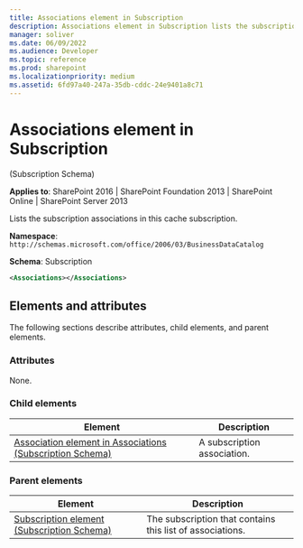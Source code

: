 ```yaml
---
title: Associations element in Subscription
description: Associations element in Subscription lists the subscription associations in this cache subscription.
manager: soliver
ms.date: 06/09/2022
ms.audience: Developer
ms.topic: reference
ms.prod: sharepoint
ms.localizationpriority: medium
ms.assetid: 6fd97a40-247a-35db-cddc-24e9401a8c71
---
```


# Associations element in Subscription 

(Subscription Schema)

**Applies to**: SharePoint 2016 | SharePoint Foundation 2013 | SharePoint Online | SharePoint Server 2013

Lists the subscription associations in this cache subscription.

**Namespace**: `http://schemas.microsoft.com/office/2006/03/BusinessDataCatalog`

**Schema**: Subscription

```XML
<Associations></Associations>
```

## Elements and attributes

The following sections describe attributes, child elements, and parent elements.

### Attributes

None.

### Child elements

| Element | Description |
| --- | --- |
| [Association element in Associations (Subscription Schema)](association-element-in-associations-subscription-schema.md) | A subscription association. |

### Parent elements

| Element | Description |
| --- | --- |
| [Subscription element (Subscription Schema)](subscription-element-subscription-schema.md) | The subscription that contains this list of associations. |








